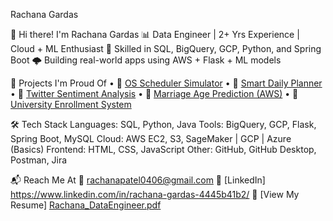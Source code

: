 Rachana Gardas

👋 Hi there! I'm Rachana Gardas
📊 Data Engineer | 2+ Yrs Experience | Cloud + ML Enthusiast
🚀 Skilled in SQL, BigQuery, GCP, Python, and Spring Boot
🌩️ Building real-world apps using AWS + Flask + ML models

💼 Projects I'm Proud Of
•	🔗 [OS Scheduler Simulator](https://github.com/Gardasrachana/os-scheduler-simulator)
•	🔗 [Smart Daily Planner](https://github.com/Gardasrachana/smart-daily-planner)
•	🔗 [Twitter Sentiment Analysis](https://github.com/Gardasrachana/twitter-sentiment-analysis)
•	🔗 [Marriage Age Prediction (AWS)](https://github.com/Gardasrachana/marriage-age-prediction)
•	🔗 [University Enrollment System](https://github.com/Gardasrachana/university-enrollment-system)

🛠️ Tech Stack
Languages: SQL, Python, Java
Tools: BigQuery, GCP, Flask, Spring Boot, MySQL
Cloud: AWS EC2, S3, SageMaker | GCP | Azure (Basics)
Frontend: HTML, CSS, JavaScript
Other: GitHub, GitHub Desktop, Postman, Jira

📬 Reach Me At
📧 rachanapatel0406@gmail.com
💼 [LinkedIn] https://www.linkedin.com/in/rachana-gardas-4445b41b2/
📄 [View My Resume] 
[Rachana_DataEngineer.pdf](https://github.com/user-attachments/files/19920148/Rachana_DataEngineer.pdf)
